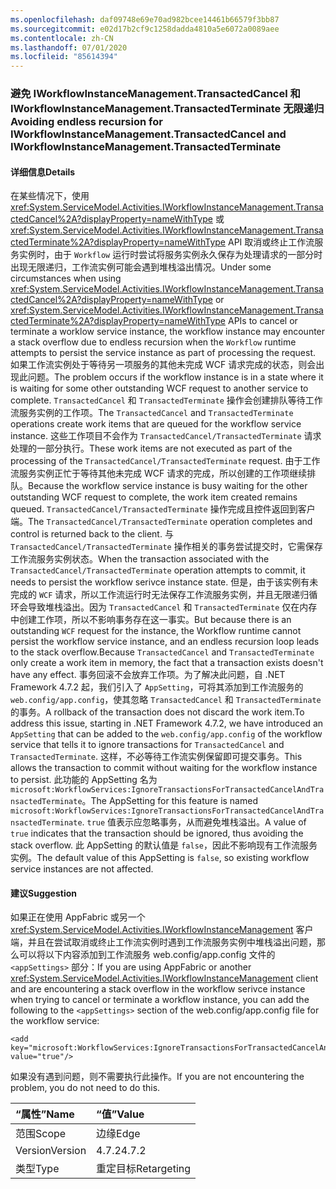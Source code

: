 ```yaml
---
ms.openlocfilehash: daf09748e69e70ad982bcee14461b66579f3bb87
ms.sourcegitcommit: e02d17b2cf9c1258dadda4810a5e6072a0089aee
ms.contentlocale: zh-CN
ms.lasthandoff: 07/01/2020
ms.locfileid: "85614394"
---
```

### <a name="avoiding-endless-recursion-for-iworkflowinstancemanagementtransactedcancel-and-iworkflowinstancemanagementtransactedterminate"></a><span data-ttu-id="7e17f-101">避免 IWorkflowInstanceManagement.TransactedCancel 和 IWorkflowInstanceManagement.TransactedTerminate 无限递归</span><span class="sxs-lookup"><span data-stu-id="7e17f-101">Avoiding endless recursion for IWorkflowInstanceManagement.TransactedCancel and IWorkflowInstanceManagement.TransactedTerminate</span></span>

#### <a name="details"></a><span data-ttu-id="7e17f-102">详细信息</span><span class="sxs-lookup"><span data-stu-id="7e17f-102">Details</span></span>

<span data-ttu-id="7e17f-103">在某些情况下，使用 <xref:System.ServiceModel.Activities.IWorkflowInstanceManagement.TransactedCancel%2A?displayProperty=nameWithType> 或 <xref:System.ServiceModel.Activities.IWorkflowInstanceManagement.TransactedTerminate%2A?displayProperty=nameWithType> API 取消或终止工作流服务实例时，由于 `Workflow` 运行时尝试将服务实例永久保存为处理请求的一部分时出现无限递归，工作流实例可能会遇到堆栈溢出情况。</span><span class="sxs-lookup"><span data-stu-id="7e17f-103">Under some circumstances when using <xref:System.ServiceModel.Activities.IWorkflowInstanceManagement.TransactedCancel%2A?displayProperty=nameWithType> or <xref:System.ServiceModel.Activities.IWorkflowInstanceManagement.TransactedTerminate%2A?displayProperty=nameWithType> APIs to cancel or terminate a worklow service instance, the workflow instance may encounter a stack overflow due to endless recursion when the `Workflow` runtime attempts to persist the service instance as part of processing the request.</span></span> <span data-ttu-id="7e17f-104">如果工作流实例处于等待另一项服务的其他未完成 WCF 请求完成的状态，则会出现此问题。</span><span class="sxs-lookup"><span data-stu-id="7e17f-104">The problem occurs if the workflow instance is in a state where it is waiting for some other outstanding WCF request to another service to complete.</span></span> <span data-ttu-id="7e17f-105">`TransactedCancel` 和 `TransactedTerminate` 操作会创建排队等待工作流服务实例的工作项。</span><span class="sxs-lookup"><span data-stu-id="7e17f-105">The `TransactedCancel` and `TransactedTerminate` operations create work items that are queued for the workflow service instance.</span></span> <span data-ttu-id="7e17f-106">这些工作项目不会作为 `TransactedCancel/TransactedTerminate` 请求处理的一部分执行。</span><span class="sxs-lookup"><span data-stu-id="7e17f-106">These work items are not executed as part of the processing of the `TransactedCancel/TransactedTerminate` request.</span></span> <span data-ttu-id="7e17f-107">由于工作流服务实例正忙于等待其他未完成 WCF 请求的完成，所以创建的工作项继续排队。</span><span class="sxs-lookup"><span data-stu-id="7e17f-107">Because the workflow service instance is busy waiting for the other outstanding WCF request to complete, the work item created remains queued.</span></span> <span data-ttu-id="7e17f-108">`TransactedCancel/TransactedTerminate` 操作完成且控件返回到客户端。</span><span class="sxs-lookup"><span data-stu-id="7e17f-108">The `TransactedCancel/TransactedTerminate` operation completes and control is returned back to the client.</span></span> <span data-ttu-id="7e17f-109">与 `TransactedCancel/TransactedTerminate` 操作相关的事务尝试提交时，它需保存工作流服务实例状态。</span><span class="sxs-lookup"><span data-stu-id="7e17f-109">When the transaction associated with the `TransactedCancel/TransactedTerminate` operation attempts to commit, it needs to persist the workflow serivce instance state.</span></span> <span data-ttu-id="7e17f-110">但是，由于该实例有未完成的 `WCF` 请求，所以工作流运行时无法保存工作流服务实例，并且无限递归循环会导致堆栈溢出。因为 `TransactedCancel` 和 `TransactedTerminate` 仅在内存中创建工作项，所以不影响事务存在这一事实。</span><span class="sxs-lookup"><span data-stu-id="7e17f-110">But because there is an outstanding `WCF` request for the instance, the Workflow runtime cannot persist the workflow service instance, and an endless recursion loop leads to the stack overflow.Because `TransactedCancel` and `TransactedTerminate` only create a work item in memory, the fact that a transaction exists doesn't have any effect.</span></span> <span data-ttu-id="7e17f-111">事务回滚不会放弃工作项。为了解决此问题，自 .NET Framework 4.7.2 起，我们引入了 `AppSetting`，可将其添加到工作流服务的 `web.config/app.config`，使其忽略 `TransactedCancel` 和 `TransactedTerminate` 的事务。</span><span class="sxs-lookup"><span data-stu-id="7e17f-111">A rollback of the transaction does not discard the work item.To address this issue, starting in .NET Framework 4.7.2, we have introduced an `AppSetting` that can be added to the `web.config/app.config` of the workflow service that tells it to ignore transactions for `TransactedCancel` and `TransactedTerminate`.</span></span> <span data-ttu-id="7e17f-112">这样，不必等待工作流实例保留即可提交事务。</span><span class="sxs-lookup"><span data-stu-id="7e17f-112">This allows the transaction to commit without waiting for the workflow instance to persist.</span></span> <span data-ttu-id="7e17f-113">此功能的 AppSetting 名为 `microsoft:WorkflowServices:IgnoreTransactionsForTransactedCancelAndTransactedTerminate`。</span><span class="sxs-lookup"><span data-stu-id="7e17f-113">The AppSetting for this feature is named `microsoft:WorkflowServices:IgnoreTransactionsForTransactedCancelAndTransactedTerminate`.</span></span> <span data-ttu-id="7e17f-114">`true` 值表示应忽略事务，从而避免堆栈溢出。</span><span class="sxs-lookup"><span data-stu-id="7e17f-114">A value of `true` indicates that the transaction should be ignored, thus avoiding the stack overflow.</span></span> <span data-ttu-id="7e17f-115">此 AppSetting 的默认值是 `false`，因此不影响现有工作流服务实例。</span><span class="sxs-lookup"><span data-stu-id="7e17f-115">The default value of this AppSetting is `false`, so existing workflow service instances are not affected.</span></span>

#### <a name="suggestion"></a><span data-ttu-id="7e17f-116">建议</span><span class="sxs-lookup"><span data-stu-id="7e17f-116">Suggestion</span></span>

<span data-ttu-id="7e17f-117">如果正在使用 AppFabric 或另一个 <xref:System.ServiceModel.Activities.IWorkflowInstanceManagement> 客户端，并且在尝试取消或终止工作流实例时遇到工作流服务实例中堆栈溢出问题，那么可以将以下内容添加到工作流服务 web.config/app.config 文件的 `<appSettings>` 部分：</span><span class="sxs-lookup"><span data-stu-id="7e17f-117">If you are using AppFabric or another <xref:System.ServiceModel.Activities.IWorkflowInstanceManagement> client and are encountering a stack overflow in the workflow serivce instance when trying to cancel or terminate a workflow instance, you can add the following to the `<appSettings>` section of the web.config/app.config file for the workflow service:</span></span>

<pre><code class="lang-xml">&lt;add key=&quot;microsoft:WorkflowServices:IgnoreTransactionsForTransactedCancelAndTransactedTerminate&quot; value=&quot;true&quot;/&gt;&#13;&#10;</code></pre>

<span data-ttu-id="7e17f-118">如果没有遇到问题，则不需要执行此操作。</span><span class="sxs-lookup"><span data-stu-id="7e17f-118">If you are not encountering the problem, you do not need to do this.</span></span>

| <span data-ttu-id="7e17f-119">“属性”</span><span class="sxs-lookup"><span data-stu-id="7e17f-119">Name</span></span>    | <span data-ttu-id="7e17f-120">“值”</span><span class="sxs-lookup"><span data-stu-id="7e17f-120">Value</span></span>       |
|:--------|:------------|
| <span data-ttu-id="7e17f-121">范围</span><span class="sxs-lookup"><span data-stu-id="7e17f-121">Scope</span></span>   | <span data-ttu-id="7e17f-122">边缘</span><span class="sxs-lookup"><span data-stu-id="7e17f-122">Edge</span></span>        |
| <span data-ttu-id="7e17f-123">Version</span><span class="sxs-lookup"><span data-stu-id="7e17f-123">Version</span></span> | <span data-ttu-id="7e17f-124">4.7.2</span><span class="sxs-lookup"><span data-stu-id="7e17f-124">4.7.2</span></span>       |
| <span data-ttu-id="7e17f-125">类型</span><span class="sxs-lookup"><span data-stu-id="7e17f-125">Type</span></span>    | <span data-ttu-id="7e17f-126">重定目标</span><span class="sxs-lookup"><span data-stu-id="7e17f-126">Retargeting</span></span> |
